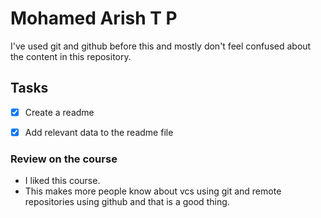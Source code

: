 # Mohamed Arish T P

I've used git and github before this and mostly don't feel confused about the content in this repository.

## Tasks

- [x] Create a readme
- [x] Add relevant data to the readme file


### Review on the course
- I liked this course.
- This makes more people know about vcs using git and remote repositories using github and that is a good thing.